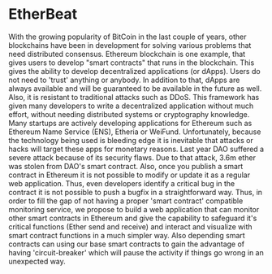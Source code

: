 # EtherBeat
With the growing popularity of BitCoin in the last couple of years, other blockchains have been in development for solving various problems that need distributed consensus. Ethereum blockchain is one example, that gives users to develop "smart contracts" that runs in the blockchain.  This gives the ability to develop decentralized applications (or dApps). Users do not need to 'trust' anything or anybody.  In addition to that, dApps are always available and will be guaranteed to be available in the future as well.  Also, it is resistant to traditional attacks such as DDoS.  This framework has given many developers to write a decentralized application without much effort, without needing distributed systems or cryptography knowledge. Many startups are actively developing applications for Ethereum such as Ethereum Name Service (ENS), Etheria or WeiFund.  Unfortunately, because the technology being used is bleeding edge it is inevitable that attacks or hacks will target these apps for monetary reasons.  Last year DAO suffered a severe attack because of its security flaws. Due to that attack, 3.6m ether was stolen from DAO's smart contract.  Also, once you publish a smart contract in Ethereum it is not possible to modify or update it as a regular web application. Thus, even developers identify a critical bug in the contract it is not possible to push a bugfix in a straightforward way.  Thus, in order to fill the gap of not having a proper 'smart contract' compatible monitoring service, we propose to build a web application that can monitor other smart contracts in Ethereum and give the capability to safeguard it's critical functions (Ether send and receive) and interact and visualize with smart contract functions in a much simpler way.  Also depending smart contracts can using our base smart contracts to gain the advantage of having 'circuit-breaker' which will pause the activity if things go wrong in an unexpected way.
